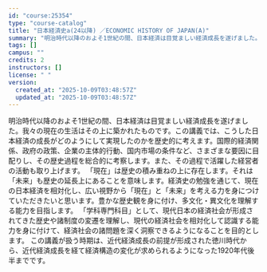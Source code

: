 ```yaml
---
id: "course:25354"
type: "course-catalog"
title: "日本経済史a(24以降) ／ECONOMIC HISTORY OF JAPAN(A)"
summary: "明治時代以降のおよそ1世紀の間、日本経済は目覚ましい経済成長を遂げました。我々の現在の生活はその上に築かれたものです。この講義では、こうした日本経済の成長がどのようにして実現したのかを歴史的に考えます。国際的経済関係、政府の政策、企業の主体…"
tags: []
campus: ""
credits: 2
instructors: []
license: " "
version:
  created_at: "2025-10-09T03:48:57Z"
  updated_at: "2025-10-09T03:48:57Z"
---
```


明治時代以降のおよそ1世紀の間、日本経済は目覚ましい経済成長を遂げました。我々の現在の生活はその上に築かれたものです。この講義では、こうした日本経済の成長がどのようにして実現したのかを歴史的に考えます。国際的経済関係、政府の政策、企業の主体的行動、国内市場の条件など、さまざまな要因に目配りし、その歴史過程を総合的に考察します。また、その過程で活躍した経営者の活動も取り上げます。 「現在」は歴史の積み重ねの上に存在します。それは「未来」も歴史の延長上にあることを意味します。経済史の勉強を通じて、現在の日本経済を相対化し、広い視野から「現在」と「未来」を考える力を身につけていただきたいと思います。豊かな歴史観を身に付け、多文化・異文化を理解する能力を目指します。 「学科専門科目」として、現代日本の経済社会が形成されてきた歴史や諸制度の変遷を理解し、現代の経済社会を相対化して認識する能力を身に付けて、経済社会の諸問題を深く洞察できるようになることを目的とします。 この講義が扱う時期は、近代経済成長の前提が形成された徳川時代から、近代経済成長を経て経済構造の変化が求められるようになった1920年代後半までです。
